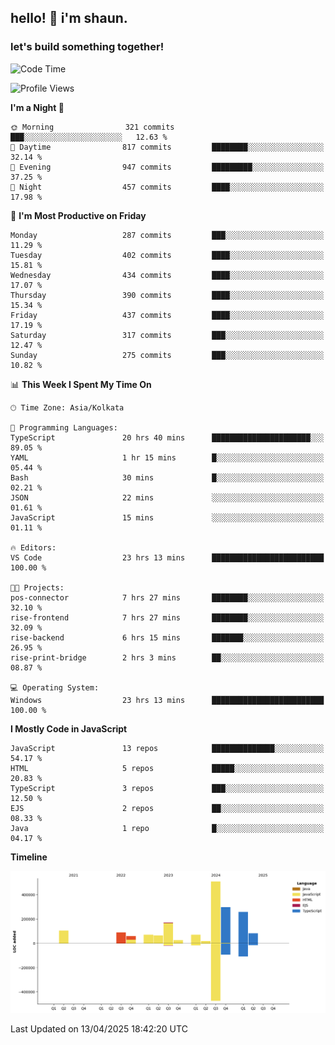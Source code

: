 ## hello! 👋 i'm shaun. 
### let's build something together!
<!--START_SECTION:waka-->
![Code Time](http://img.shields.io/badge/Code%20Time-137%20hrs%2015%20mins-blue)

![Profile Views](http://img.shields.io/badge/Profile%20Views-0-blue)

**I'm a Night 🦉** 

```text
🌞 Morning                321 commits         ███░░░░░░░░░░░░░░░░░░░░░░   12.63 % 
🌆 Daytime                817 commits         ████████░░░░░░░░░░░░░░░░░   32.14 % 
🌃 Evening                947 commits         █████████░░░░░░░░░░░░░░░░   37.25 % 
🌙 Night                  457 commits         ████░░░░░░░░░░░░░░░░░░░░░   17.98 % 
```
📅 **I'm Most Productive on Friday** 

```text
Monday                   287 commits         ███░░░░░░░░░░░░░░░░░░░░░░   11.29 % 
Tuesday                  402 commits         ████░░░░░░░░░░░░░░░░░░░░░   15.81 % 
Wednesday                434 commits         ████░░░░░░░░░░░░░░░░░░░░░   17.07 % 
Thursday                 390 commits         ████░░░░░░░░░░░░░░░░░░░░░   15.34 % 
Friday                   437 commits         ████░░░░░░░░░░░░░░░░░░░░░   17.19 % 
Saturday                 317 commits         ███░░░░░░░░░░░░░░░░░░░░░░   12.47 % 
Sunday                   275 commits         ███░░░░░░░░░░░░░░░░░░░░░░   10.82 % 
```


📊 **This Week I Spent My Time On** 

```text
🕑︎ Time Zone: Asia/Kolkata

💬 Programming Languages: 
TypeScript               20 hrs 40 mins      ██████████████████████░░░   89.05 % 
YAML                     1 hr 15 mins        █░░░░░░░░░░░░░░░░░░░░░░░░   05.44 % 
Bash                     30 mins             █░░░░░░░░░░░░░░░░░░░░░░░░   02.21 % 
JSON                     22 mins             ░░░░░░░░░░░░░░░░░░░░░░░░░   01.61 % 
JavaScript               15 mins             ░░░░░░░░░░░░░░░░░░░░░░░░░   01.11 % 

🔥 Editors: 
VS Code                  23 hrs 13 mins      █████████████████████████   100.00 % 

🐱‍💻 Projects: 
pos-connector            7 hrs 27 mins       ████████░░░░░░░░░░░░░░░░░   32.10 % 
rise-frontend            7 hrs 27 mins       ████████░░░░░░░░░░░░░░░░░   32.09 % 
rise-backend             6 hrs 15 mins       ███████░░░░░░░░░░░░░░░░░░   26.95 % 
rise-print-bridge        2 hrs 3 mins        ██░░░░░░░░░░░░░░░░░░░░░░░   08.87 % 

💻 Operating System: 
Windows                  23 hrs 13 mins      █████████████████████████   100.00 % 
```

**I Mostly Code in JavaScript** 

```text
JavaScript               13 repos            ██████████████░░░░░░░░░░░   54.17 % 
HTML                     5 repos             █████░░░░░░░░░░░░░░░░░░░░   20.83 % 
TypeScript               3 repos             ███░░░░░░░░░░░░░░░░░░░░░░   12.50 % 
EJS                      2 repos             ██░░░░░░░░░░░░░░░░░░░░░░░   08.33 % 
Java                     1 repo              █░░░░░░░░░░░░░░░░░░░░░░░░   04.17 % 
```



**Timeline**

![Lines of Code chart](https://raw.githubusercontent.com/ShaunDaniel/ShaunDaniel/main/assets/bar_graph.png)


 Last Updated on 13/04/2025 18:42:20 UTC
<!--END_SECTION:waka-->
